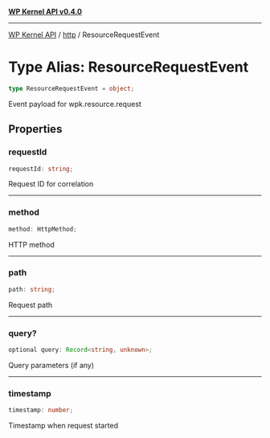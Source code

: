 [**WP Kernel API v0.4.0**](../../README.md)

---

[WP Kernel API](../../README.md) / [http](../README.md) / ResourceRequestEvent

# Type Alias: ResourceRequestEvent

```ts
type ResourceRequestEvent = object;
```

Event payload for wpk.resource.request

## Properties

### requestId

```ts
requestId: string;
```

Request ID for correlation

---

### method

```ts
method: HttpMethod;
```

HTTP method

---

### path

```ts
path: string;
```

Request path

---

### query?

```ts
optional query: Record<string, unknown>;
```

Query parameters (if any)

---

### timestamp

```ts
timestamp: number;
```

Timestamp when request started
